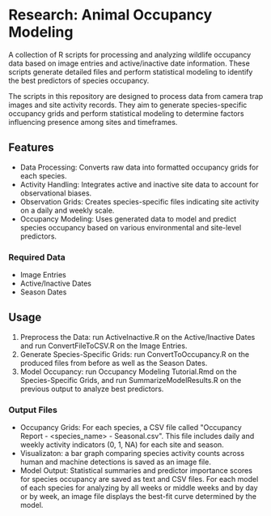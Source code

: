 # Research: Animal Occupancy Modeling

A collection of R scripts for processing and analyzing wildlife occupancy data based on image entries and active/inactive date information. These scripts generate detailed files and perform statistical modeling to identify the best predictors of species occupancy.

The scripts in this repository are designed to process data from camera trap images and site activity records. They aim to generate species-specific occupancy grids and perform statistical modeling to determine factors influencing presence among sites and timeframes.


## Features
* Data Processing: Converts raw data into formatted occupancy grids for each species.
* Activity Handling: Integrates active and inactive site data to account for observational biases.
* Observation Grids: Creates species-specific files indicating site activity on a daily and weekly scale.
* Occupancy Modeling: Uses generated data to model and predict species occupancy based on various environmental and site-level predictors.

### Required Data
* Image Entries
* Active/Inactive Dates
* Season Dates


## Usage
1. Preprocess the Data: run ActiveInactive.R on the Active/Inactive Dates and run ConvertFileToCSV.R on the Image Entries.
2. Generate Species-Specific Grids: run ConvertToOccupancy.R on the produced files from before as well as the Season Dates.
3. Model Occupancy: run Occupancy Modeling Tutorial.Rmd on the Species-Specific Grids, and run SummarizeModelResults.R on the previous output to analyze best predictors.

### Output Files
* Occupancy Grids: For each species, a CSV file called "Occupancy Report - <species_name> - Seasonal.csv". This file includes daily and weekly activity indicators (0, 1, NA) for each site and season.
* Visualizaton: a bar graph comparing species activity counts across human and machine detections is saved as an image file.
* Model Output: Statistical summaries and predictor importance scores for species occupancy are saved as text and CSV files. For each model of each species for analyzing by all weeks or middle weeks and by day or by week, an image file displays the best-fit curve determined by the model.
